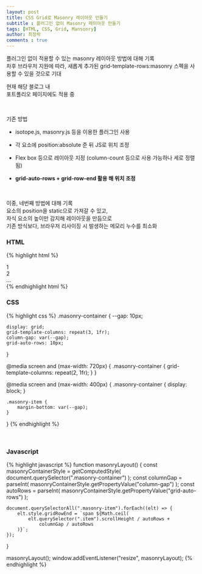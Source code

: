 ```yaml
---
layout: post
title: CSS Grid로 Masonry 레이아웃 만들기
subtitle : 플러그인 없이 Masonry 레이아웃 만들기
tags: [HTML, CSS, Grid, Mansonry]
author: 최정락
comments : true
---
```


플러그인 없이 적용할 수 있는 masonry 레이아웃 방법에 대해 기록  
차후 브라우저 지원에 따라, 새롭게 추가된 grid-template-rows:masonry 스펙을 사용할 수 있을 것으로 기대  

현재 해당 블로그 내  
포트폴리오 페이지에도 적용 중

<br>  

기존 방법


- isotope.js, masonry.js 등을 이용한 플러그인 사용

- 각 요소에 position:absolute 준 뒤 JS로 위치 조정

- Flex box 등으로 레이아웃 지정 (column-count 등으로 사용 가능하나 세로 정렬 됨)

- <b>grid-auto-rows + grid-row-end 활용 해 위치 조정</b>

<br>

이중, 네번째 방법에 대해 기록 
<br>
요소의 position을 static으로 가져갈 수 있고,  
자식 요소의 높이만 감지해 레이아웃을 만듬으로  
기존 방식보다, 브라우저 리사이징 시 발생하는 메모리 누수를 최소화  

### HTML
{% highlight html %}
<div class="masonry-container">
    <div class="masonry-item">
        <div class="item">1</div>
    </div>
    <div class="masonry-item">
        <div class="item">2</div>
    </div>
    ...
</div>
{% endhighlight html %}

<br>

### CSS
{% highlight css %}
.masonry-container {
    --gap: 10px;

    display: grid;
    grid-template-columns: repeat(3, 1fr);
    column-gap: var(--gap);
    grid-auto-rows: 10px;
}

@media screen and (max-width: 720px) {
    .masonry-container {
        grid-template-columns: repeat(2, 1fr);
    }
}

@media screen and (max-width: 400px) {
    .masonry-container {
        display: block;
    }

    .masonry-item {
        margin-bottom: var(--gap);
    }
}
{% endhighlight %}

<br>

### Javascript
{% highlight javascript %}
function masonryLayout() {
    const masonryContainerStyle = getComputedStyle(
        document.querySelector(".masonry-container")
    );
    const columnGap = parseInt(
        masonryContainerStyle.getPropertyValue("column-gap")
    );
    const autoRows = parseInt(
        masonryContainerStyle.getPropertyValue("grid-auto-rows")
    );

    document.querySelectorAll(".masonry-item").forEach((elt) => {
        elt.style.gridRowEnd = `span ${Math.ceil(
            elt.querySelector(".item").scrollHeight / autoRows +
                columnGap / autoRows
        )}`;
    });
}

masonryLayout();
window.addEventListener("resize", masonryLayout);
{% endhighlight %}
